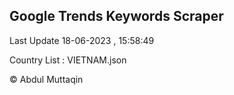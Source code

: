 

## Google Trends Keywords Scraper 
 
Last Update 18-06-2023 , 15:58:49

Country List :
VIETNAM.json



© Abdul Muttaqin 
